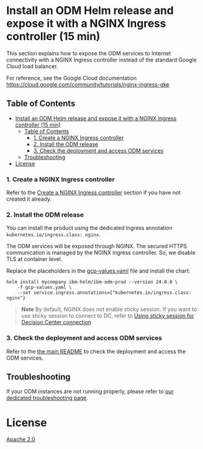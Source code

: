 # Install an ODM Helm release and expose it with a NGINX Ingress controller (15 min)

This section explains how to expose the ODM services to Internet connectivity with a NGINX Ingress controller instead of the standard Google Cloud load balancer.

For reference, see the Google Cloud documentation https://cloud.google.com/community/tutorials/nginx-ingress-gke

## Table of Contents

- [Install an ODM Helm release and expose it with a NGINX Ingress controller (15 min)](#install-an-odm-helm-release-and-expose-it-with-a-nginx-ingress-controller-15-min)
  - [Table of Contents](#table-of-contents)
    - [1. Create a NGINX Ingress controller](#1-create-a-nginx-ingress-controller)
    - [2. Install the ODM release](#2-install-the-odm-release)
    - [3. Check the deployment and access ODM services](#3-check-the-deployment-and-access-odm-services)
  - [Troubleshooting](#troubleshooting)
- [License](#license)

### 1. Create a NGINX Ingress controller

Refer to the [Create a NGINX Ingress controller](README.md#a-create-a-nginx-ingress-controller) section if you have not created it already.

### 2. Install the ODM release

You can install the product using the dedicated Ingress annotation `kubernetes.io/ingress.class: nginx`.

The ODM services will be exposed through NGINX.
The secured HTTPS communication is managed by the NGINX ingress controller. So, we disable TLS at container level.

Replace the placeholders in the [gcp-values.yaml](./gcp-values.yaml) file and install the chart:

```
helm install mycompany ibm-helm/ibm-odm-prod --version 24.0.0 \
    -f gcp-values.yaml \
    --set service.ingress.annotations={"kubernetes.io/ingress.class: nginx"}
```

> **Note**
> By default, NGINX does not enable sticky session. If you want to use sticky session to connect to DC, refer to [Using sticky session for Decision Center connection](../../contrib/sticky-session/README.md)

### 3. Check the deployment and access ODM services

Refer to the [the main README](README.md#b-check-the-topology) to check the deployment and access the ODM services.

## Troubleshooting

If your ODM instances are not running properly, please refer to [our dedicated troubleshooting page](https://ibmdocs-test.dcs.ibm.com/docs/en/odm/9.0.0?topic=900-troubleshooting-support).

# License

[Apache 2.0](/LICENSE)

